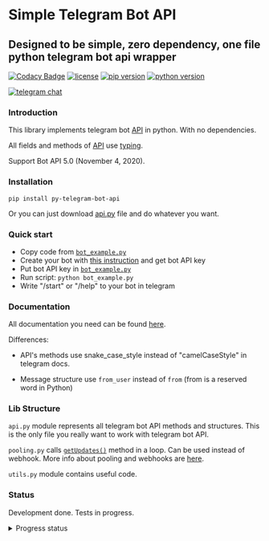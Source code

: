 # Simple Telegram Bot API

## Designed to be simple, zero dependency, one file python telegram bot api wrapper

[![Codacy Badge](https://api.codacy.com/project/badge/Grade/6d8bcaad92474d448d74fd8c7a8a39a4)](https://app.codacy.com/gh/Angel777d/py-telegram-bot-api?utm_source=github.com&utm_medium=referral&utm_content=Angel777d/py-telegram-bot-api&utm_campaign=Badge_Grade)
[![license](https://img.shields.io/github/license/angel777d/py-telegram-bot-api?style=flat-square)](https://github.com/Angel777d/py-telegram-bot-api/blob/main/LICENSE)
[![pip version](https://img.shields.io/pypi/v/py-telegram-bot-api.svg?style=flat-square)](https://pypi.org/project/py-telegram-bot-api/)
[![python version](https://img.shields.io/badge/python-3.6+-blue.svg?style=flat-square)](https://pypi.org/project/py-telegram-bot-api/)

[![telegram chat](https://img.shields.io/badge/telegram-chat-blue.svg?style=flat-square&logo=telegram)](https://t.me/joinchat/H-ktOmOiJgFuR7ls)

### Introduction

This library implements telegram bot [API](https://core.telegram.org/bots/api)
in python. With no dependencies.

All fields and methods of
[API](https://core.telegram.org/bots/api)
use [typing](https://docs.python.org/3/library/typing.html).

Support Bot API 5.0 (November 4, 2020).

### Installation

`pip install py-telegram-bot-api`

Or you can just download
[api.py](https://raw.githubusercontent.com/Angel777d/py-telegram-bot-api/main/telegram_bot_api/api.py)
file and do whatever you want.

### Quick start

*   Copy code from [`bot_example.py`](https://github.com/Angel777d/py-telegram-bot-api/blob/main/bot_example.py)
*   Create your bot with [this instruction](https://core.telegram.org/bots#3-how-do-i-create-a-bot) and get bot API key
*   Put bot API key in [`bot_example.py`](https://github.com/Angel777d/py-telegram-bot-api/blob/main/bot_example.py)
*   Run script: `python bot_example.py`
*   Write "/start" or "/help" to your bot in telegram

### Documentation

All documentation you need can be found [here](https://core.telegram.org/bots/api).

Differences:

*   API's methods use snake_case_style instead of "camelCaseStyle" in telegram docs.

*   Message structure use `from_user` instead of `from`
  (from is a reserved word in Python)

### Lib Structure

`api.py` module represents all telegram bot API methods and structures. This is the only file you really want to work
with telegram bot API.

`pooling.py`
calls [`getUpdates()`](https://core.telegram.org/bots/api#getupdates)
method in a loop. Can be used instead of webhook. More info about pooling and webhooks
are [here](https://core.telegram.org/bots/api#getting-updates).

`utils.py` module contains useful code.

### Status

Development done. Tests in progress.

<details>
  <summary>Progress status</summary>

*   All classes added
*   All methods added

  ---------------------

#### Tested methods

*   get_updates
*   set_webhook
*   delete_webhook
*   get_webhook_info
*   get_me
*   log_out
*   close
*   send_message
*   forward_message
*   copy_message
*   send_photo
*   send_audio
*   send_document
*   send_video
*   send_animation
*   send_voice
*   send_video_note
*   send_media_group
*   send_location
*   edit_message_live_location
*   stop_message_live_location

#### Not tested methods

*   send_venue
*   send_contact
*   send_poll
*   send_dice
*   send_chat_action
*   get_user_profile_photos
*   get_file
*   kick_chat_member
*   unban_chat_member
*   restrict_chat_member
*   promote_chat_member
*   set_chat_administrator_custom_title
*   set_chat_permissions
*   export_chat_invite_link
*   set_chat_photo
*   delete_chat_photo
*   set_chat_title
*   set_chat_description
*   pin_chat_message
*   unpin_chat_message
*   unpin_all_chat_messages
*   leave_chat
*   get_chat
*   get_chat_administrators
*   get_chat_members_count
*   get_chat_member
*   set_chat_sticker_set
*   delete_chat_sticker_set
*   answer_callback_query
*   set_my_commands
*   get_my_commands
*   edit_message_text
*   edit_message_caption
*   edit_message_media
*   edit_message_reply_markup
*   stop_poll
*   delete_message
*   send_sticker
*   get_sticker_set
*   upload_sticker_file
*   create_new_sticker_set
*   add_sticker_to_set
*   set_sticker_position_in_set
*   delete_sticker_from_set
*   set_sticker_set_thumb
*   answer_inline_query
*   send_invoice
*   answer_shipping_query
*   answer_pre_checkout_query
*   set_passport_data_errors
*   send_game
*   get_game_high_scores

  ---------------------

#### Known issues

*   No issues yet

</details>
